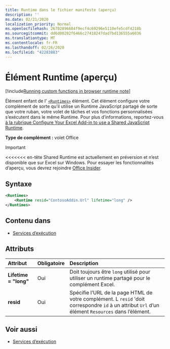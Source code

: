 ```yaml
---
title: Runtime dans le fichier manifeste (aperçu)
description: ''
ms.date: 02/21/2020
localization_priority: Normal
ms.openlocfilehash: 26702896604f9ecf4c69296e5110efe5cdf4218b
ms.sourcegitcommit: dd6d00202f6466c27418247dad7bd136555a6036
ms.translationtype: MT
ms.contentlocale: fr-FR
ms.lasthandoff: 02/26/2020
ms.locfileid: "42283883"
---
```

# <a name="runtime-element-preview"></a>Élément Runtime (aperçu)

[!include[Running custom functions in browser runtime note](../../includes/excel-shared-runtime-preview-note.md)]

Élément enfant de l' [`<Runtimes>`](runtimes.md) élément. Cet élément configure votre complément de sorte qu’il utilise un Runtime JavaScript partagé de sorte que votre ruban, votre volet de tâches et vos fonctions personnalisées s’exécutent dans le même Runtime. Pour plus d’informations, reportez-vous [à la rubrique Configure Your Excel Add-in to use a Shared JavaScript Runtime](../../excel/configure-your-add-in-to-use-a-shared-runtime.md).

**Type de complément :** volet Office

> [!IMPORTANT]
<<<<<<< en-tête Shared Runtime est actuellement en préversion et n’est disponible que sur Excel sur Windows. Pour essayer les fonctionnalités d’aperçu, vous devrez rejoindre [Office Insider](https://insider.office.com/).

## <a name="syntax"></a>Syntaxe

```XML
<Runtimes>
    <Runtime resid="ContosoAddin.Url" lifetime="long" />
</Runtimes>
```

## <a name="contained-in"></a>Contenu dans

- [Services d’exécution](runtimes.md)

## <a name="attributes"></a>Attributs

|  Attribut  |  Obligatoire  |  Description  |
|:-----|:-----|:-----|
|  **Lifetime = "long"**  |  Oui  | Doit toujours être `long` utilisé pour utiliser un runtime partagé pour le complément Excel. |
|  **resid**  |  Oui  | Spécifie l’URL de la page HTML de votre complément. L `resid` 'doit correspondre `id` à un attribut `Url` d’un élément `Resources` dans l’élément. |

## <a name="see-also"></a>Voir aussi

- [Services d’exécution](runtimes.md)
